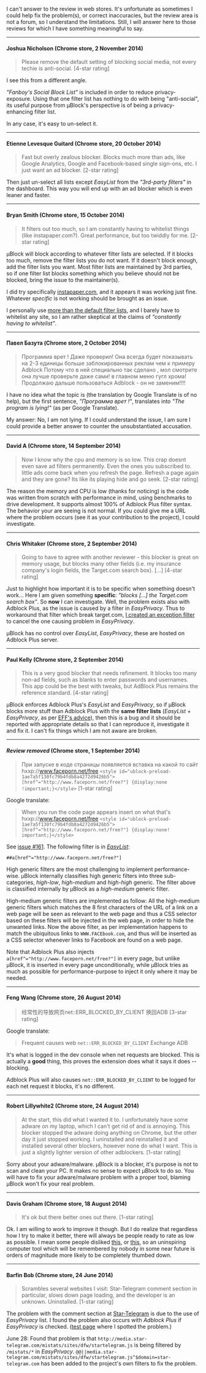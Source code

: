 I can't answer to the review in web stores. It's unfortunate as sometimes I could help fix the problem(s), or correct inaccuracies, but the review area is not a forum, so I understand the limitations. Still, I will answer here to those reviews for which I have something meaningful to say.

***

#### Joshua Nicholson (Chrome store, 2 November 2014)

> Please remove the default setting of blocking social media, not every techie is anti-social. [4-star rating]

I see this from a different angle.

_"Fanboy's Social Block List"_ is included in order to reduce privacy-exposure. Using that one filter list has nothing to do with being "anti-social", its useful purpose from µBlock's perspective is of being a privacy-enhancing filter list.

In any case, it's easy to un-select it.

***

#### Etienne Levesque Guitard (Chrome store, 20 October 2014)

> Fast but overly zealous blocker. Blocks much more than ads, like Google Analytics, Google and Facebook-based single sign-ons, etc.
> I just want an ad blocker. [2-star rating]

Then just un-select all lists except _EasyList_ from the _"3rd-party filters"_ in the dashboard. This way you will end up with an ad blocker which is even leaner and faster.

***

#### Bryan Smith (Chrome store, 15 October 2014)

> It filters out too much, so I am constantly having to whitelist things (like instapaper.com?). Great performance, but too twiddly for me. [2-star rating]

µBlock will block according to whatever filter lists are selected. If it blocks too much, remove the filter lists you do not want. If it doesn't block enough, add the filter lists you want. Most filter lists are maintained by 3rd parties, so if one filter list blocks something which you believe should not be blocked, bring the issue to the maintainer(s).

I did try specifically [instapaper.com](https://instapaper.com), and it appears it was working just fine. Whatever _specific_ is not working should be brought as an issue.

I personally use [more than the default filter lists](https://github.com/gorhill/uBlock/wiki/Filter-lists:-gorhill), and I barely have to whitelist any site, so I am rather skeptical at the claims of _"constantly having to whitelist"_.

***

#### Павел Базута (Chrome store, 2 October 2014)

> Программа врет ! Даже проверил! Она всегда будет показывать на 2-3 единицы больше заблокированных реклам чем к примеру Adblock Потому что в ней специально так сделано , мол смотрите она лучше проверьте даже сами! в главном меню гугл хрома! Продолжаю дальше пользоваться Adblock - он не заменим!!!!

I have no idea what the topic is (the translation by Google Translate is of no help), but the first sentence, _"Программа врет !"_, translates into _"The program is lying!"_ (as per Google Translate).

My answer: No, I am not lying. If I could understand the issue, I am sure I could provide a better answer to counter the unsubstantiated accusation.

***

#### David A (Chrome store, 14 September 2014)

> Now I know why the cpu and memory is so low. This crap doesnt even save ad filters permanently. Even the ones you subscribed to. little ads come back when you refresh the page. Refresh a page again and they are gone? Its like its playing hide and go seek. [2-star rating]

The reason the memory and CPU is low (thanks for noticing) is the code was written from scratch with performance in mind, using benchmarks to drive development. It supports almost 100% of Adblock Plus filter syntax. The behavior your are seeing is not normal. If you could give me a URL where the problem occurs (see it as your contribution to the project), I could investigate.

***

#### Chris Whitaker (Chrome store, 2 September 2014)

> Going to have to agree with another reviewer - this blocker is great on memory usage, but blocks many other fields (i.e. my insurance company's login fields, the Target.com search box).  [...] [4-star rating]

Just to highlight how important it is to be specific when something doesn't work... Here I am given something **specific**: _"blocks [...] the Target.com search box"_. So **now** I can investigate. Well, the problem exists also with Adblock Plus, as the issue is caused by a filter in _EasyPrivacy_. Thus to workaround that filter which break target.com, [I created an exception filter](https://github.com/gorhill/uBlock/commit/6cc70d5c284f14e0c5fb2aa6c0fe184d6347b843) to cancel the one causing problem in _EasyPrivacy_.

µBlock has no control over _EasyList_, _EasyPrivacy_, these are hosted on Adblock Plus server.

***

#### Paul Kelly (Chrome store, 2 September 2014)

> This is a very good blocker that needs refinement. It blocks too many non-ad fields, such as blanks to enter passwords and usernames. This app could be the best with tweaks, but AdBlock Plus remains the reference standard. [4-star rating]

µBlock enforces Adblock Plus's _EasyList_ and _EasyPrivacy_, so if µBlock blocks more stuff than Adblock Plus with the **same filter lists** (_EasyList_ + _EasyPrivacy_, as per [EFF's advice](https://www.eff.org/deeplinks/2012/04/4-simple-changes-protect-your-privacy-online)), then this is a bug and it should be reported with appropriate details so that I can reproduce it, investigate it and fix it. I can't fix things which I am not aware are broken.

***

#### _Review removed_ (Chrome store, 1 September 2014)

> При запуске в коде страницы появляется вставка на какой то сайт hxxp://www.faceporn.net/free `<style id="ublock-preload-1ae7a5f130fc79b4fdb8a4272d9426b5">[href^="http://www.faceporn.net/free?"]
{display:none !important;}</style>` [1-star rating]

Google translate:

> When you run the code page appears insert on what that's hxxp://www.faceporn.net/free `<style id="ublock-preload-1ae7a5f130fc79b4fdb8a4272d9426b5">[href^="http://www.faceporn.net/free?"]
{display:none! important;}</style>`

See [issue #161](https://github.com/gorhill/uBlock/issues/161). The following filter is in [_EasyList_](https://easylist-downloads.adblockplus.org/):

    ##a[href^="http://www.faceporn.net/free?"]

High generic filters are the most challenging to implement performance-wise. µBlock internally classifies high generic filters into three sub-categories, _high-low_, _high-medium_ and _high-high_ generic. The filter above is classified internally by µBlock as a _high-medium_ generic filter.

High-medium generic filters are implemented as follow: All the high-medium generic filters which matches the 8 first characters of the URL of a link on a web page will be seen as relevant to the web page and thus a CSS selector based on these filters will be injected in the web page, in order to hide the unwanted links. Now the above filter, as per implementation happens to match the ubiquitous links to `WWW.FACEbook.com`, and thus will be inserted as a CSS selector whenever links to Facebook are found on a web page.

Note that Adblock Plus also injects `a[href^="http://www.faceporn.net/free?"]` in every page, but unlike  µBlock, it is inserted in every page unconditionally, while µBlock tries as much as possible for performance-purpose to inject it only where it may be needed.

***

#### Feng Wang (Chrome store, 26 August 2014)

> 经常性的导致网页net::ERR_BLOCKED_BY_CLIENT
> 换回ADB [3-star rating]

Google translate:

> Frequent causes web `net::ERR_BLOCKED_BY_CLIENT`
> Exchange ADB

It's what is logged in the dev console when net requests are blocked. This is actually a **good** thing, this proves the extension does what it says it does -- blocking.

Adblock Plus will also causes `net::ERR_BLOCKED_BY_CLIENT` to be logged for each net request it blocks, it's no different.

***

#### Robert Lillywhite2 (Chrome store, 24 August 2014)

> At the start, this did what I wanted it to. I unfortunately have some adware on my laptop, which I can't get rid of and is annoying. This blocker stopped the adware doing anything on Chrome, but the other day it just stopped working. I uninstalled and reinstalled it and installed several other blockers, however none do what I want. This is just a slightly lighter version of other adblockers. [1-star rating]

Sorry about your adware/malware. µBlock is a blocker, it's purpose is not to scan and clean your PC. It makes no sense to expect µBlock to do so. You will have to fix your adware/malware problem with a proper tool, blaming µBlock won't fix your real problem.

***

#### Davis Graham (Chrome store, 18 August 2014)

> It's ok but there better ones out there. [1-star rating]

Ok. I am willing to work to improve it though. But I do realize that regardless how I try to make it better, there will always be people ready to rate as low as possible. I mean some people disliked [this](https://www.youtube.com/watch?v=IIJzCeYsy2c), or [this](https://www.youtube.com/watch?v=DlJ0ATDkxko), so an uninspiring computer tool which will be remembered by nobody in some near future is orders of magnitude more likely to be completely thumbed down.

***

#### Barfin Bob (Chrome store, 24 June 2014)

> Scrambles several websites I visit: Star-Telegram comment section in particular, slows down page loading, and the developer is an unknown. Uninstalled. [1-star rating]

The problem with the comment section at [Star-Telegram](http://www.star-telegram.com/) is due to the use of _EasyPrivacy_ list. I found the problem also occurs with _Adblock Plus_ if _EasyPrivacy_ is checked. ([test page](http://www.star-telegram.com/2014/06/24/5922649/us-plans-child-migrant-processing.html) where I spotted the problem.)

June 28: Found that problem is that `http://media.star-telegram.com/mistats/sites/dfw/startelegram.js` is being filtered by `/mistats/*` in _EasyPrivacy_. `@@||media.star-telegram.com/mistats/sites/dfw/startelegram.js^$domain=star-telegram.com` has been added to the project's own filters to fix the problem.